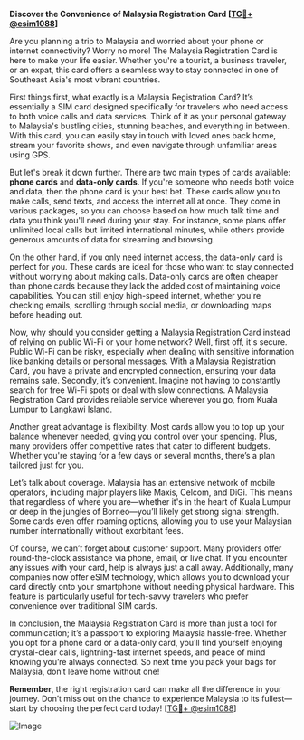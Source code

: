 **Discover the Convenience of Malaysia Registration Card [[TG💪+ @esim1088](https://t.me/s/esim1088)]**

Are you planning a trip to Malaysia and worried about your phone or internet connectivity? Worry no more! The Malaysia Registration Card is here to make your life easier. Whether you're a tourist, a business traveler, or an expat, this card offers a seamless way to stay connected in one of Southeast Asia's most vibrant countries.

First things first, what exactly is a Malaysia Registration Card? It’s essentially a SIM card designed specifically for travelers who need access to both voice calls and data services. Think of it as your personal gateway to Malaysia's bustling cities, stunning beaches, and everything in between. With this card, you can easily stay in touch with loved ones back home, stream your favorite shows, and even navigate through unfamiliar areas using GPS.

But let's break it down further. There are two main types of cards available: **phone cards** and **data-only cards**. If you're someone who needs both voice and data, then the phone card is your best bet. These cards allow you to make calls, send texts, and access the internet all at once. They come in various packages, so you can choose based on how much talk time and data you think you'll need during your stay. For instance, some plans offer unlimited local calls but limited international minutes, while others provide generous amounts of data for streaming and browsing.

On the other hand, if you only need internet access, the data-only card is perfect for you. These cards are ideal for those who want to stay connected without worrying about making calls. Data-only cards are often cheaper than phone cards because they lack the added cost of maintaining voice capabilities. You can still enjoy high-speed internet, whether you're checking emails, scrolling through social media, or downloading maps before heading out.

Now, why should you consider getting a Malaysia Registration Card instead of relying on public Wi-Fi or your home network? Well, first off, it's secure. Public Wi-Fi can be risky, especially when dealing with sensitive information like banking details or personal messages. With a Malaysia Registration Card, you have a private and encrypted connection, ensuring your data remains safe. Secondly, it’s convenient. Imagine not having to constantly search for free Wi-Fi spots or deal with slow connections. A Malaysia Registration Card provides reliable service wherever you go, from Kuala Lumpur to Langkawi Island.

Another great advantage is flexibility. Most cards allow you to top up your balance whenever needed, giving you control over your spending. Plus, many providers offer competitive rates that cater to different budgets. Whether you're staying for a few days or several months, there’s a plan tailored just for you.

Let’s talk about coverage. Malaysia has an extensive network of mobile operators, including major players like Maxis, Celcom, and DiGi. This means that regardless of where you are—whether it's in the heart of Kuala Lumpur or deep in the jungles of Borneo—you’ll likely get strong signal strength. Some cards even offer roaming options, allowing you to use your Malaysian number internationally without exorbitant fees.

Of course, we can’t forget about customer support. Many providers offer round-the-clock assistance via phone, email, or live chat. If you encounter any issues with your card, help is always just a call away. Additionally, many companies now offer eSIM technology, which allows you to download your card directly onto your smartphone without needing physical hardware. This feature is particularly useful for tech-savvy travelers who prefer convenience over traditional SIM cards.

In conclusion, the Malaysia Registration Card is more than just a tool for communication; it’s a passport to exploring Malaysia hassle-free. Whether you opt for a phone card or a data-only card, you’ll find yourself enjoying crystal-clear calls, lightning-fast internet speeds, and peace of mind knowing you’re always connected. So next time you pack your bags for Malaysia, don’t leave home without one!

**Remember**, the right registration card can make all the difference in your journey. Don’t miss out on the chance to experience Malaysia to its fullest—start by choosing the perfect card today! [[TG💪+ @esim1088](https://t.me/s/esim1088)]

![Image](https://i.postimg.cc/Y0z9fWf4/image.png)